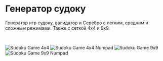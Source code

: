 # Генератор судоку
Генератор игр судоку, валидатор и Серебро с легким, средним и сложным режимами. Также с сеткой 4х4 и 9х9.

<br />

![Sudoku Game 4x4](https://raw.githubusercontent.com/nayanbunny/Sudoku-CSharp/main/src/images/sudoku-4x4.png)
![Sudoku Game 4x4 Numpad](https://raw.githubusercontent.com/nayanbunny/Sudoku-CSharp/main/src/images/sudoku-4x4-numpad.png)
![Sudoku Game 9x9](https://raw.githubusercontent.com/nayanbunny/Sudoku-CSharp/main/src/images/sudoku-9x9.png)
![Sudoku Game 9x9 Numpad](https://raw.githubusercontent.com/nayanbunny/Sudoku-CSharp/main/src/images/sudoku-9x9-numpad.png)
<br />

